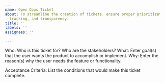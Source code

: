 ```yaml
---
name: Open Opps Ticket
about: To streamline the creation of tickets, ensure proper prioritization, issue
  tracking, and transparency.
title: ''
labels: ''
assignees: ''

---
```


Who: Who is this ticket for? Who are the stakeholders?
What: Enter goal(s) that the user wants the product to accomplish or implement.
Why: Enter the reason(s) why the user needs the feature or functionality.

Acceptance Criteria: List the conditions that would make this ticket complete.
